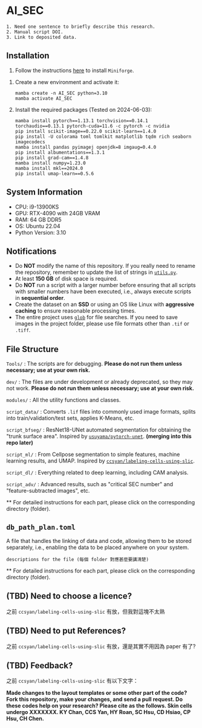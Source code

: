 # AI_SEC

```text
1. Need one sentence to briefly describe this research.
2. Manual script DOI.
3. Link to deposited data.
```

## Installation

1. Follow the instructions [here][miniforge] to install `Miniforge`.

[miniforge]:https://github.com/conda-forge/miniforge

1. Create a new environment and activate it:

    ```shell
    mamba create -n AI_SEC python=3.10
    mamba activate AI_SEC
    ```

2. Install the required packages (Tested on 2024-06-03):

    ```shell
    mamba install pytorch==1.13.1 torchvision==0.14.1 torchaudio==0.13.1 pytorch-cuda=11.6 -c pytorch -c nvidia
    pip install scikit-image==0.22.0 scikit-learn==1.4.0
    pip install -U colorama toml tomlkit matplotlib tqdm rich seaborn imagecodecs
    mamba install pandas pyimagej openjdk=8 imgaug=0.4.0
    pip install albumentations==1.3.1
    pip install grad-cam==1.4.8
    mamba install numpy=1.23.0
    mamba install mkl==2024.0
    pip install umap-learn==0.5.6
    ```

## System Information

- CPU: i9-13900KS
- GPU: RTX-4090 with 24GB VRAM
- RAM: 64 GB DDR5
- OS: Ubuntu 22.04
- Python Version: 3.10

## Notifications

- Do **NOT** modify the name of this repository. If you really need to rename the repository, remember to update the list of strings in [`utils.py`](modules/shared/utils.py#L58).
- At least **150 GB** of disk space is required.
- Do **NOT** run a script with a larger number before ensuring that all scripts with smaller numbers have been executed, i.e., always execute scripts in **sequential order**.
- Create the dataset on an **SSD** or using an OS like Linux with **aggressive caching** to ensure reasonable processing times.
- The entire project uses [`glob`](https://docs.python.org/3/library/pathlib.html#pathlib.Path.glob) for file searches. If you need to save images in the project folder, please use file formats other than `.tif` or `.tiff`.

## File Structure

`Tools/` : The scripts are for debugging. **Please do not run them unless necessary; use at your own risk.**

`dev/` : The files are under development or already deprecated, so they may not work. **Please do not run them unless necessary; use at your own risk.**

`modules/` : All the utility functions and classes.

`script_data/` : Converts `.lif` files into commonly used image formats, splits into train/validation/test sets, applies K-Means, etc.

`script_bfseg/` : ResNet18-UNet automated segmentation for obtaining the "trunk surface area". Inspired by [`usuyama/pytorch-unet`](https://github.com/usuyama/pytorch-unet). **(merging into this repo later)**

`script_ml/` : From Cellpose segmentation to simple features, machine learning results, and UMAP. Inspired by [`ccsyan/labeling-cells-using-slic`](https://github.com/ccsyan/labeling-cells-using-slic).

`script_dl/` : Everything related to deep learning, including CAM analysis.

`script_adv/` : Advanced results, such as "critical SEC number" and "feature-subtracted images", etc.

** For detailed instructions for each part, please click on the corresponding directory (folder).

## `db_path_plan.toml`

A file that handles the linking of data and code, allowing them to be stored separately, i.e., enabling the data to be placed anywhere on your system.

```text
descriptions for the file (每個 folder 對應甚麼要講清楚)
```

** For detailed instructions for each part, please click on the corresponding directory (folder).

## (TBD) Need to choose a licence?

之前 `ccsyan/labeling-cells-using-slic` 有放，但我對這塊不太熟

## (TBD) Need to put References?

之前 `ccsyan/labeling-cells-using-slic` 有放，還是其實不用因為 paper 有了?

## (TBD) Feedback?

之前 `ccsyan/labeling-cells-using-slic` 有以下文字：

**Made changes to the layout templates or some other part of the code? Fork this repository, make your changes, and send a pull request. Do these codes help on your research? Please cite as the follows. Skin cells undergo XXXXXXX. KY Chan, CCS Yan, HY Roan, SC Hsu, CD Hsiao, CP Hsu, CH Chen.**
